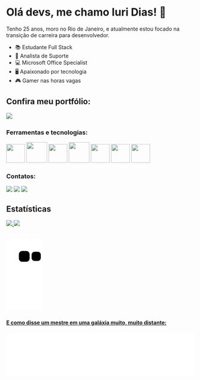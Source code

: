 # Olá devs, me chamo Iuri Dias! 👋
Tenho 25 anos, moro no Rio de Janeiro, e atualmente estou focado na transição de carreira para desenvolvedor.

- 📚 Estudante Full Stack
- 🧰 Analista de Suporte
- 💻 Microsoft Office Specialist
- 🖥️ Apaixonado por tecnologia
- 🎮 Gamer nas horas vagas

## Confira meu portfólio:
<div>
  <a href="https://iuridias.github.io" target="_blank"><img src="https://img.shields.io/badge/GitHub_Pages-100000?style=for-the-badge&logo=github&logoColor=white" target="_blank"></a>
</div>

### Ferramentas e tecnologias:
<div>
<img src="https://cdn.jsdelivr.net/gh/devicons/devicon/icons/c/c-original.svg" width="50" height="50"/>
<img src="https://cdn.jsdelivr.net/gh/devicons/devicon/icons/css3/css3-original-wordmark.svg" width="55" height="55"/>
<img src="https://cdn.jsdelivr.net/gh/devicons/devicon/icons/git/git-original.svg" width="50" height="50"/>
<img src="https://cdn.jsdelivr.net/gh/devicons/devicon/icons/html5/html5-original-wordmark.svg" width="55" height="55"/>
<img src="https://cdn.jsdelivr.net/gh/devicons/devicon/icons/javascript/javascript-original.svg" width="50" height="50"/>
<img src="https://cdn.jsdelivr.net/gh/devicons/devicon/icons/mysql/mysql-original.svg" width="50" height="50" />
<img src="https://cdn.jsdelivr.net/gh/devicons/devicon/icons/nodejs/nodejs-original.svg" width="50" height="50"/>
</div>

### Contatos:
<div>
<a  href="https://instagram.com/iuriidias"  target="_blank"><img  src="https://img.shields.io/badge/-Instagram-%23E4405F?style=for-the-badge&logo=instagram&logoColor=white"  target="_blank"></a>
<a  href = "mailto:iuridias.mw@gmail.com"><img  src="https://img.shields.io/badge/Gmail-D14836?style=for-the-badge&logo=gmail&logoColor=white"  target="_blank"></a> <a  href="https://br.linkedin.com/in/iuridias-"  target="_blank"><img  src="https://img.shields.io/badge/-LinkedIn-%230077B5?style=for-the-badge&logo=linkedin&logoColor=white"  target="_blank"></a>
</div>

## Estatísticas
<div>  <a href="https://github.com/iuridias">  <img height="150em" src="https://github-readme-stats.vercel.app/api/top-langs/?username=iuridias&layout=compact&langs_count=7&theme=calm"/>  <img height="150em" src="https://github-readme-stats.vercel.app/api?username=iuridias&show_icons=true&theme=calm&include_all_commits=true&count_private=true"/>  </div>

![snake gif](https://github.com/iuridias/iuridias/blob/output/github-contribution-grid-snake.svg)
--
#### E como disse um mestre em uma galáxia muito, muito distante:
<img  src="https://raw.githubusercontent.com/iuridias/iuridias/master/img/yoda.svg"  alt="Frase do yoda em programação" width="600"/>
